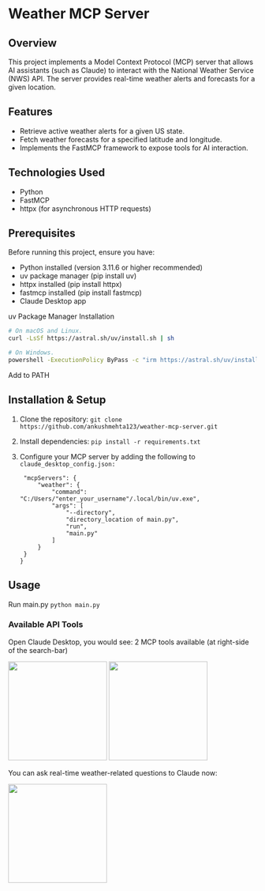 # Weather MCP Server

## Overview

This project implements a Model Context Protocol (MCP) server that allows AI assistants (such as Claude) to interact with the National Weather Service (NWS) API. The server provides real-time weather alerts and forecasts for a given location.

## Features

- Retrieve active weather alerts for a given US state.
- Fetch weather forecasts for a specified latitude and longitude.
- Implements the FastMCP framework to expose tools for AI interaction.

## Technologies Used

- Python
- FastMCP
- httpx (for asynchronous HTTP requests)

## Prerequisites

Before running this project, ensure you have:

- Python installed (version 3.11.6 or higher recommended)
- uv package manager (pip install uv)
- httpx installed (pip install httpx)
- fastmcp installed (pip install fastmcp)
- Claude Desktop app

uv Package Manager Installation 
```bash
# On macOS and Linux.
curl -LsSf https://astral.sh/uv/install.sh | sh
```

```bash
# On Windows.
powershell -ExecutionPolicy ByPass -c "irm https://astral.sh/uv/install.ps1 | iex"
```
Add to PATH

## Installation & Setup

1. Clone the repository:
   `git clone https://github.com/ankushmehta123/weather-mcp-server.git`

3. Install dependencies:
   `pip install -r requirements.txt`

5. Configure your MCP server by adding the following to
   ```claude_desktop_config.json:```
   ```{
    "mcpServers": {
        "weather": {
            "command": "C:/Users/"enter_your_username"/.local/bin/uv.exe",
            "args": [
                "--directory",
                "directory_location of main.py",
                "run",
                "main.py"
            ]
        }
    }
   }

## Usage

Run main.py
```python main.py```

### Available API Tools

Open Claude Desktop, you would see: 2 MCP tools available (at right-side of the search-bar)

<img src="https://github.com/user-attachments/assets/d3d2a756-a416-4236-99f8-21884139fc03" height="200px" width="200px" />

<img src="https://github.com/user-attachments/assets/459d881b-47c8-4b9a-9ede-a270c21d54e7" height="200px" width="200px" />

<p>You can ask real-time weather-related questions to Claude now:</p>

<img src="https://github.com/user-attachments/assets/dba04376-f3ca-479a-81d8-8671df29d60d" height="200px" width="200px" />



